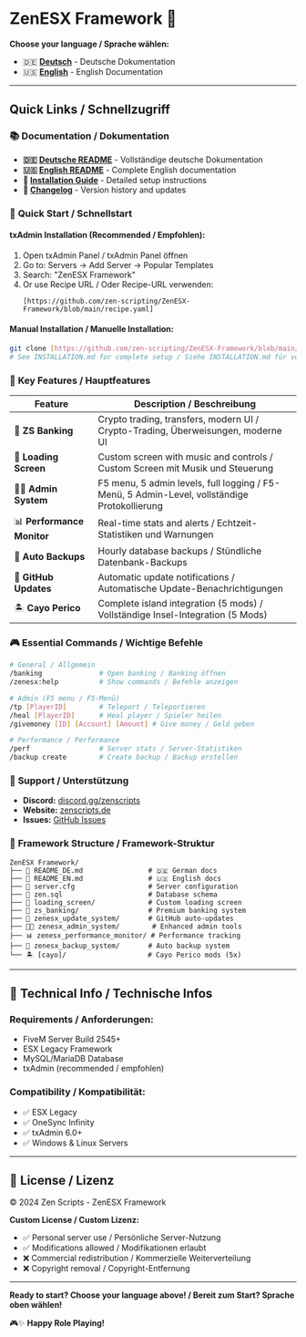 # ZenESX Framework 🚀

**Choose your language / Sprache wählen:**
- 🇩🇪 **[Deutsch](README_DE.md)** - Deutsche Dokumentation
- 🇺🇸 **[English](README_EN.md)** - English Documentation

---

## Quick Links / Schnellzugriff

### 📚 **Documentation / Dokumentation**
- **🇩🇪 [Deutsche README](README_DE.md)** - Vollständige deutsche Dokumentation
- **🇺🇸 [English README](README_EN.md)** - Complete English documentation
- **📖 [Installation Guide](INSTALLATION.md)** - Detailed setup instructions
- **📝 [Changelog](CHANGELOG.md)** - Version history and updates

### 🚀 **Quick Start / Schnellstart**

#### **txAdmin Installation (Recommended / Empfohlen):**
1. Open txAdmin Panel / txAdmin Panel öffnen
2. Go to: Servers → Add Server → Popular Templates
3. Search: "ZenESX Framework" 
4. Or use Recipe URL / Oder Recipe-URL verwenden:
   ```
   [https://github.com/zen-scripting/ZenESX-Framework/blob/main/recipe.yaml]
   ```

#### **Manual Installation / Manuelle Installation:**
```bash
git clone [https://github.com/zen-scripting/ZenESX-Framework/blob/main/recipe.yaml]
# See INSTALLATION.md for complete setup / Siehe INSTALLATION.md für vollständige Installation
```

### 🌟 **Key Features / Hauptfeatures**

| Feature | Description / Beschreibung |
|---------|----------------------------|
| 🏦 **ZS Banking** | Crypto trading, transfers, modern UI / Crypto-Trading, Überweisungen, moderne UI |
| 🎵 **Loading Screen** | Custom screen with music and controls / Custom Screen mit Musik und Steuerung |
| 👨‍💻 **Admin System** | F5 menu, 5 admin levels, full logging / F5-Menü, 5 Admin-Level, vollständige Protokollierung |
| 📊 **Performance Monitor** | Real-time stats and alerts / Echtzeit-Statistiken und Warnungen |
| 💾 **Auto Backups** | Hourly database backups / Stündliche Datenbank-Backups |
| 🔄 **GitHub Updates** | Automatic update notifications / Automatische Update-Benachrichtigungen |
| 🏝️ **Cayo Perico** | Complete island integration (5 mods) / Vollständige Insel-Integration (5 Mods) |

### 🎮 **Essential Commands / Wichtige Befehle**

```bash
# General / Allgemein
/banking              # Open banking / Banking öffnen
/zenesx:help          # Show commands / Befehle anzeigen

# Admin (F5 menu / F5-Menü)
/tp [PlayerID]        # Teleport / Teleportieren
/heal [PlayerID]      # Heal player / Spieler heilen
/givemoney [ID] [Account] [Amount] # Give money / Geld geben

# Performance / Performance
/perf                 # Server stats / Server-Statistiken
/backup create        # Create backup / Backup erstellen
```

### 💬 **Support / Unterstützung**

- **Discord:** [discord.gg/zenscripts](https://discord.gg/zenscripts)
- **Website:** [zenscripts.de](https://zenscripts.de)
- **Issues:** [GitHub Issues](https://github.com/zenscripts/zenesx-framework/issues)

### 📁 **Framework Structure / Framework-Struktur**

```
ZenESX Framework/
├── 📄 README_DE.md                # 🇩🇪 German docs
├── 📄 README_EN.md                # 🇺🇸 English docs
├── 📄 server.cfg                  # Server configuration
├── 📄 zen.sql                     # Database schema
├── 🎵 loading_screen/             # Custom loading screen
├── 🏦 zs_banking/                 # Premium banking system
├── 🔄 zenesx_update_system/       # GitHub auto-updates
├── 👨‍💻 zenesx_admin_system/        # Enhanced admin tools
├── 📊 zenesx_performance_monitor/ # Performance tracking
├── 💾 zenesx_backup_system/       # Auto backup system
└── 🏝️ [cayo]/                    # Cayo Perico mods (5x)
```

---

## 🔧 Technical Info / Technische Infos

### **Requirements / Anforderungen:**
- FiveM Server Build 2545+
- ESX Legacy Framework
- MySQL/MariaDB Database
- txAdmin (recommended / empfohlen)

### **Compatibility / Kompatibilität:**
- ✅ ESX Legacy
- ✅ OneSync Infinity  
- ✅ txAdmin 6.0+
- ✅ Windows & Linux Servers

---

## 📄 License / Lizenz

© 2024 Zen Scripts - ZenESX Framework

**Custom License / Custom Lizenz:**
- ✅ Personal server use / Persönliche Server-Nutzung
- ✅ Modifications allowed / Modifikationen erlaubt
- ❌ Commercial redistribution / Kommerzielle Weiterverteilung
- ❌ Copyright removal / Copyright-Entfernung

---

**Ready to start? Choose your language above! / Bereit zum Start? Sprache oben wählen!**

🎮✨ **Happy Role Playing!**
